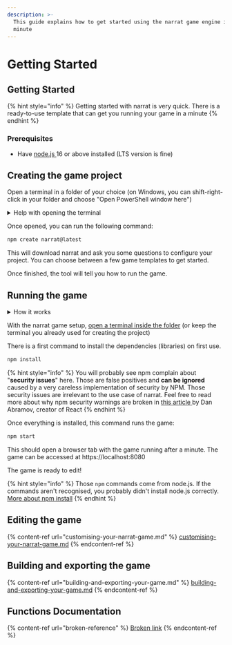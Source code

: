 ```yaml
---
description: >-
  This guide explains how to get started using the narrat game engine in a
  minute
---
```


# Getting Started

## Getting Started

{% hint style="info" %}
Getting started with narrat is very quick. There is a ready-to-use template that can get you running your game in a minute
{% endhint %}

### Prerequisites

* Have [node.js ](https://nodejs.org/en/)16 or above installed (LTS version is fine)

## Creating the game project

Open a terminal in a folder of your choice (on Windows, you can shift-right-click in your folder and choose "Open PowerShell window here")

<details>

<summary>Help with opening the terminal</summary>

![](<../.gitbook/assets/image (5).png>)

For more info on how to open a terminal in a folder on Windows and other OS, see [this link](https://www.groovypost.com/howto/open-command-window-terminal-window-specific-folder-windows-mac-linux/)



</details>

Once opened, you can run the following command:

```bash
npm create narrat@latest
```

This will download narrat and ask you some questions to configure your project. You can choose between a few game templates to get started.

Once finished, the tool will tell you how to run the game.

## Running the game

<details>

<summary>How it works</summary>

The narrat template is essentially a template for a mostly empty web project, with narrat as a library.

node.js is the JavaScript engine used to run our project (and build it or export it to an executable game later).

We use [npm ](https://www.w3schools.com/whatis/whatis\_npm.asp)to install libraries into the game. npm is simply a package manager for installing JS libraries with node.js

There is a [package.json](https://github.com/liana-p/narrat-template/blob/main/package.json) file at the root of the template, which is a standard node.js file for defining a project and its dependencies, which get installed via npm. Inside the `dependencies` part of this file, you can find narrat with a version number. This is what tells the project to install a specific version of narrat.

Our template uses npm to download and install narrat (and other dependencies) and get the game ready to go. Then using npm scripts, we can use run commands to build/export the game (which all use node.js under the hood one way or another).

</details>

With the narrat game setup, [open a terminal inside the folder](https://www.groovypost.com/howto/open-command-window-terminal-window-specific-folder-windows-mac-linux/) (or keep the terminal you already used for creating the project)

There is a first command to install the dependencies (libraries) on first use.

```bash
npm install
```

{% hint style="info" %}
You will probably see npm complain about "**security issues**" here. Those are false positives and **can be ignored** caused by a very careless implementation of security by NPM. Those security issues are irrelevant to the use case of narrat. Feel free to read more about why npm security warnings are broken in [this article ](https://overreacted.io/npm-audit-broken-by-design/)by Dan Abramov, creator of React
{% endhint %}

Once everything is installed, this command runs the game:

```bash
npm start
```

This should open a browser tab with the game running after a minute. The game can be accessed at https://localhost:8080

The game is ready to edit!

{% hint style="info" %}
Those `npm` commands come from node.js. If the commands aren't recognised, you probably didn't install node.js correctly. [More about npm install](https://www.stackchief.com/tutorials/npm%20install%20|%20how%20it%20works)
{% endhint %}

## Editing the game

{% content-ref url="customising-your-narrat-game.md" %}
[customising-your-narrat-game.md](customising-your-narrat-game.md)
{% endcontent-ref %}

## Building and exporting the game

{% content-ref url="building-and-exporting-your-game.md" %}
[building-and-exporting-your-game.md](building-and-exporting-your-game.md)
{% endcontent-ref %}

## Functions Documentation

{% content-ref url="broken-reference" %}
[Broken link](broken-reference)
{% endcontent-ref %}


